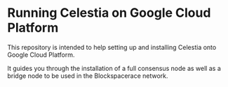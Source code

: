 # Running Celestia on Google Cloud Platform

This repository is intended to help setting up and installing Celestia onto Google Cloud Platform.

It guides you through the installation of a full consensus node as well as a bridge node to be used in the Blockspacerace network.
